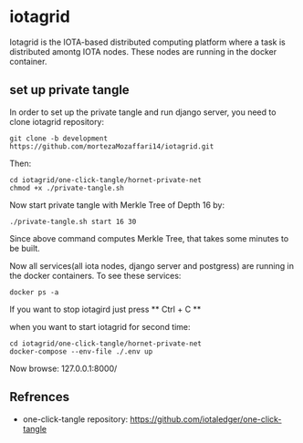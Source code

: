 # iotagrid
Iotagrid is the IOTA-based distributed computing platform where a task is distributed amontg IOTA nodes. These nodes are running in the docker container.
## set up private tangle
In order to set up the private tangle and run django server, you need to clone iotagrid repository:

```
git clone -b development https://github.com/mortezaMozaffari14/iotagrid.git
```
Then:

```
cd iotagrid/one-click-tangle/hornet-private-net
chmod +x ./private-tangle.sh

```
Now start private tangle with  Merkle Tree of Depth 16 by:

```
./private-tangle.sh start 16 30

```
Since above command computes Merkle Tree, that takes some minutes to be built. 

Now all services(all iota nodes, django server and postgress) are running in the docker containers. To see these services:

```
docker ps -a

```

If you want to stop iotagird just press 
** Ctrl + C ** 

when you want to start iotagrid for second time:

```
cd iotagrid/one-click-tangle/hornet-private-net
docker-compose --env-file ./.env up

```
Now browse: 127.0.0.1:8000/

## Refrences
* one-click-tangle repository: https://github.com/iotaledger/one-click-tangle


